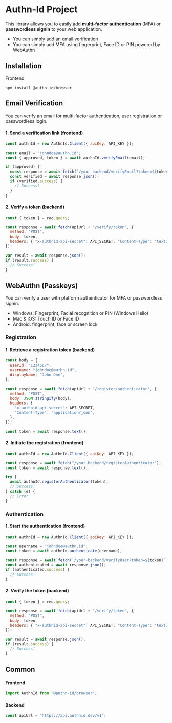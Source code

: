 # Authn-Id Project

This library allows you to easily add **multi-factor authentication** (MFA) or **passwordless signin** to your web application.

- You can simply add an email verification
- You can simply add MFA using fingerprint, Face ID or PIN powered by WebAuthn

## Installation

Frontend

```
npm install @authn-id/browser
```

## Email Verification

You can verify an email for multi-factor authentication, user registration or passwordless login.

#### 1. Send a verification link (frontend)

```js
const authnId = new AuthnId.Client({ apiKey: API_KEY });

const email = "johndoe@authn.id";
const { approved, token } = await authnId.verifyEmail(email);

if (approved) {
  const response = await fetch(`/your-backend/verifyEmail?token=${token}`);
  const verified = await response.json();
  if (verified.success) {
    // Success!
  }
}
```

#### 2. Verify a token (backend)

```js
const { token } = req.query;

const response = await fetch(apiUrl + "/verify/token", {
  method: "POST",
  body: token,
  headers: { "x-authnid-api-secret": API_SECRET, "Content-Type": "text/plain" },
});

var result = await response.json();
if (result.success) {
  // Success!
}
```

## WebAuthn (Passkeys)

You can verify a user with platform authenticator for MFA or passwordless signin.

- Windows: Fingerprint, Facial recognition or PIN (Windows Hello)
- Mac & iOS: Touch ID or Face ID
- Android: fingerprint, face or screen lock

### Registration

#### 1. Retrieve a registration token (backend)

```js
const body = {
  userId: "1234567",
  username: "johndoe@authn.id",
  displayName: "John Doe",
};

const response = await fetch(apiUrl + "/register/authenticator", {
  method: "POST",
  body: JSON.stringify(body),
  headers: {
    "x-authnid-api-secret": API_SECRET,
    "Content-Type": "application/json",
  },
});

const token = await response.text();
```

#### 2. Initiate the registration (frontend)

```js
const authnId = new AuthnId.Client({ apiKey: API_KEY });

const response = await fetch("/your-backend/registerAuthenticator");
const token = await response.text();

try {
  await authnId.registerAuthenticator(token);
  // Success!
} catch (e) {
  // Error
}
```

### Authentication

#### 1. Start the authentication (frontend)

```js
const authnId = new AuthnId.Client({ apiKey: API_KEY });

const username = "johndoe@authn.id";
const token = await authnId.authenticate(username);

const response = await fetch(`/your-backend/verifyUser?token=${token}`);
const authenticated = await response.json();
if (authenticated.success) {
  // Success!
}
```

#### 2. Verify the token (backend)

```js
const { token } = req.query;

const response = await fetch(apiUrl + "/verify/token", {
  method: "POST",
  body: token,
  headers: { "x-authnid-api-secret": API_SECRET, "Content-Type": "text/plain" },
});

var result = await response.json();
if (result.success) {
  // Success!
}
```

## Common

#### Frontend

```js
import AuthnId from "@authn-id/browser";
```

#### Backend

```js
const apiUrl = "https://api.authnid.dev/v1";
```
